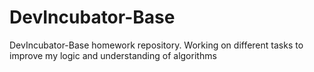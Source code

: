 # DevIncubator-Base
DevIncubator-Base homework repository.
Working on different tasks to improve my logic and understanding of algorithms
